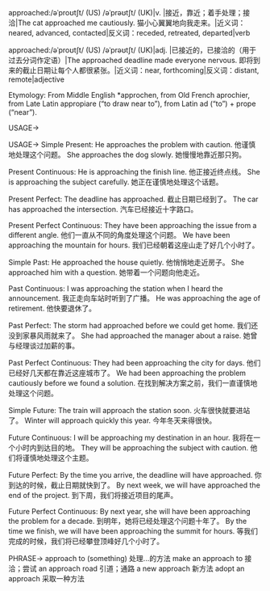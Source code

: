 approached:/əˈproʊtʃt/ (US) /əˈprəʊtʃt/ (UK)|v. |接近，靠近；着手处理；接洽|The cat approached me cautiously. 猫小心翼翼地向我走来。|近义词：neared, advanced, contacted|反义词：receded, retreated, departed|verb

approached:/əˈproʊtʃt/ (US) /əˈprəʊtʃt/ (UK)|adj. |已接近的，已接洽的（用于过去分词作定语）|The approached deadline made everyone nervous. 即将到来的截止日期让每个人都很紧张。|近义词：near, forthcoming|反义词：distant, remote|adjective


Etymology: From Middle English *approchen, from Old French aprochier, from Late Latin appropiare (“to draw near to”), from Latin ad (“to”) + prope (“near”).

USAGE->

USAGE->
Simple Present:
He approaches the problem with caution. 他谨慎地处理这个问题。
She approaches the dog slowly. 她慢慢地靠近那只狗。

Present Continuous:
He is approaching the finish line. 他正接近终点线。
She is approaching the subject carefully.  她正在谨慎地处理这个话题。

Present Perfect:
The deadline has approached. 截止日期已经到了。
The car has approached the intersection. 汽车已经接近十字路口。

Present Perfect Continuous:
They have been approaching the issue from a different angle. 他们一直从不同的角度处理这个问题。
We have been approaching the mountain for hours. 我们已经朝着这座山走了好几个小时了。

Simple Past:
He approached the house quietly. 他悄悄地走近房子。
She approached him with a question. 她带着一个问题向他走近。

Past Continuous:
I was approaching the station when I heard the announcement. 我正走向车站时听到了广播。
He was approaching the age of retirement. 他快要退休了。

Past Perfect:
The storm had approached before we could get home. 我们还没到家暴风雨就来了。
She had approached the manager about a raise. 她曾与经理谈过加薪的事。

Past Perfect Continuous:
They had been approaching the city for days. 他们已经好几天都在靠近这座城市了。
We had been approaching the problem cautiously before we found a solution. 在找到解决方案之前，我们一直谨慎地处理这个问题。

Simple Future:
The train will approach the station soon. 火车很快就要进站了。
Winter will approach quickly this year. 今年冬天来得很快。

Future Continuous:
I will be approaching my destination in an hour. 我将在一个小时内到达目的地。
They will be approaching the subject with caution. 他们将谨慎地处理这个主题。

Future Perfect:
By the time you arrive, the deadline will have approached. 你到达的时候，截止日期就快到了。
By next week, we will have approached the end of the project. 到下周，我们将接近项目的尾声。

Future Perfect Continuous:
By next year, she will have been approaching the problem for a decade. 到明年，她将已经处理这个问题十年了。
By the time we finish, we will have been approaching the summit for hours. 等我们完成的时候，我们将已经攀登顶峰好几个小时了。


PHRASE->
approach to (something)  处理...的方法
make an approach to  接洽；尝试
an approach road  引道；通路
a new approach  新方法
adopt an approach  采取一种方法

